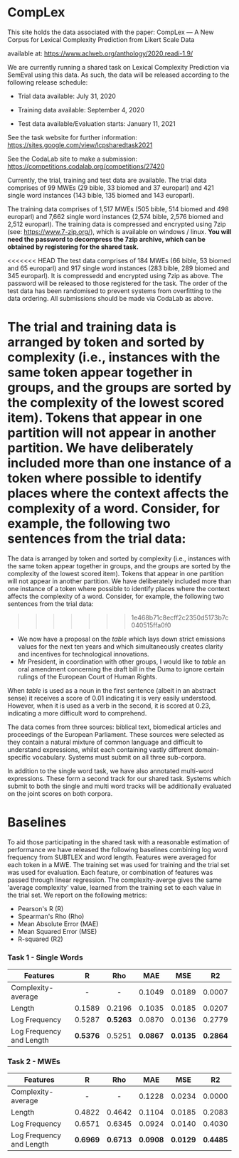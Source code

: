 #  CompLex

This site holds the data associated with the paper: CompLex — A New Corpus for Lexical Complexity Prediction from Likert Scale Data

available at: https://www.aclweb.org/anthology/2020.readi-1.9/

We are currently running a shared task on Lexical Complexity Prediction via SemEval using this data. As such, the data will be released according to the following release schedule:

 - Trial data available: July 31, 2020

 - Training data available: September 4, 2020

 - Test data available/Evaluation starts: January 11, 2021

See the task website for further information: https://sites.google.com/view/lcpsharedtask2021

See the CodaLab site to make a submission: https://competitions.codalab.org/competitions/27420

Currently, the trial, training and test data are available. The trial data comprises of 99 MWEs (29 bible, 33 biomed and 37 europarl) and 421 single word instances (143 bible, 135 biomed and 143 europarl). 

The training data comprises of 1,517 MWEs (505 bible, 514 biomed and 498 europarl) and 7,662 single word instances (2,574 bible, 2,576 biomed and 2,512 europarl). The training data is compressed and encrypted using 7zip (see: https://www.7-zip.org/), which is available on windows / linux. **You will need the password to decompress the 7zip archive, which can be obtained by registering for the shared task.**

<<<<<<< HEAD
The test data comprises of 184 MWEs (66 bible, 53 biomed and 65 europarl) and 917 single word instances (283 bible, 289 biomed and 345 europarl). It is compressedd and encrypted using 7zip as above. The password will be released to those registered for the task. The order of the test data has been randomised to prevent systems from overfitting to the data ordering. All submissions should be made via CodaLab as above. 

The trial and training data is arranged by token and sorted by complexity (i.e., instances with the same token appear together in groups, and the groups are sorted by the complexity of the lowest scored item). Tokens that appear in one partition will not appear in another partition. We have deliberately included more than one instance of a token where possible to identify places where the context affects the complexity of a word.  Consider, for example, the following two sentences from the trial data:
=======
The data is arranged by token and sorted by complexity (i.e., instances with the same token appear together in groups, and the groups are sorted by the complexity of the lowest scored item). Tokens that appear in one partition will not appear in another partition. We have deliberately included more than one instance of a token where possible to identify places where the context affects the complexity of a word.  Consider, for example, the following two sentences from the trial data:
>>>>>>> 1e468b71c8ecff2c2350d5173b7c040515ffa0f0

 - We now have a proposal on the *table* which lays down strict emissions values for the next ten years and which simultaneously creates clarity and incentives for technological innovations.	
 - Mr President, in coordination with other groups, I would like to *table* an oral amendment concerning the draft bill in the Duma to ignore certain rulings of the European Court of Human Rights.	

When *table* is used as a noun  in the first sentence (albeit in an abstract sense) it receives a score of 0.01 indicating it is very easily understood. However, when it is used as a verb in the second, it is scored at 0.23, indicating a more difficult word to comprehend.

The data comes from three sources: biblical text, biomedical articles and proceedings of the European Parliament. These sources were selected as they contain a natural mixture of common language and difficult to understand expressions, whilst each containing vastly different domain-specific vocabulary. Systems must submit on all three sub-corpora.

In addition to the single word task, we have also annotated multi-word expressions. These form a second track for our shared task. Systems which submit to both the single and multi word tracks will be additionally evaluated on the joint scores on both corpora. 

# Baselines

To aid those participating in the shared task with a reasonable estimation of performance we have released the following baselines combining log word frequency from SUBTLEX and word length. Features were averaged for each token in a MWE. The training set was used for training and the trial set was used for evaluation. Each feature, or combination of features was passed through linear regression. The complexity-averge gives the same 'average complexity' value, learned from the training set to each value in the trial set. We report on the following metrics:

 - Pearson's R (R)
 - Spearman's Rho (Rho)
 - Mean Absolute Error (MAE)
 - Mean Squared Error (MSE)
 - R-squared (R2)
 
 ### Task 1 - Single Words

| Features                   |R|Rho|MAE|MSE|R2|
| -------------              |:---:| :---:| :---:| :---:| :---:|
| Complexity-average         |  - |	 - |	 0.1049 |	 0.0189 |	 0.0007 |
| Length                     |  0.1589 |	 0.2196 |	 0.1035 |	 0.0185 |	 0.0207 |
| Log Frequency              |  0.5287 |	 **0.5263** |	 0.0870 |	 0.0136 |	 0.2779 |
| Log Frequency and Length   |  **0.5376** |	 0.5251 |	 **0.0867** |	 **0.0135** |	 **0.2864** |

### Task 2 - MWEs

| Features                   |R|Rho|MAE|MSE|R2|
| -------------              |:---:| :---:| :---:| :---:| :---:|
| Complexity-average         | -       |	 -     |	 0.1228 |  0.0234	|  0.0000 |
| Length                     | 0.4822 	| 0.4642 |	 0.1104 |	 0.0185 |	 0.2083 |
| Log Frequency              | 0.6571 	| 0.6345 |	 0.0924 |	 0.0140 |	 0.4030 |
| Log Frequency and Length   | **0.6969** 	| **0.6713** |	 **0.0908** |	 **0.0129** |	 **0.4485** |

